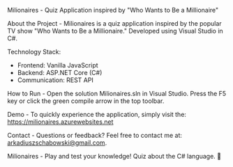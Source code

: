 Milionaires - Quiz Application inspired by "Who Wants to Be a Millionaire"

About the Project - Milionaires is a quiz application inspired by the popular TV show "Who Wants to Be a Millionaire." Developed using Visual Studio in C#.

Technology Stack:
- Frontend: Vanilla JavaScript
- Backend: ASP.NET Core (C#)
- Communication: REST API

How to Run - Open the solution Milionaires.sln in Visual Studio. Press the F5 key or click the green compile arrow in the top toolbar.

Demo - To quickly experience the application, simply visit the: https://milionaires.azurewebsites.net

Contact - Questions or feedback? Feel free to contact me at: arkadiuszschabowski@gmail.com.

Milionaires - Play and test your knowledge! Quiz about the C# language. 🎉
